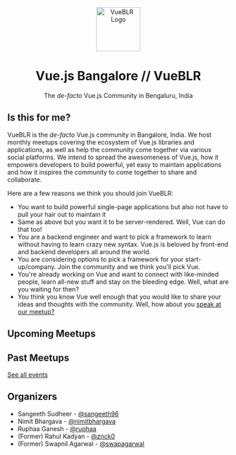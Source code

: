 <div style="text-align: center">
  <img
    srcset="/logo-150x150.png,
            /logo-300x300.png 1.5x"
    src="/logo-300x300.png"
    width="100"
    height="100"
    alt="VueBLR Logo" />
  <h1>Vue.js Bangalore // VueBLR</h1>
  <p>The <em>de-facto</em> Vue.js Community in Bengaluru, India</p>
</div>

<DiscordBanner />

## Is this for me?

VueBLR is the *de-facto* Vue.js community in Bangalore, India. We host monthly meetups covering the ecosystem of Vue.js libraries and applications, as well as help the community come together via various social platforms. We intend to spread the awesomeness of Vue.js, how it empowers developers to build powerful, yet easy to maintain applications and how it inspires the community to come together to share and collaborate.

Here are a few reasons we think you should join VueBLR:

- You want to build powerful single-page applications but also not have to pull your hair out to maintain it
- Same as above but you want it to be server-rendered. Well, Vue can do that too!
- You are a backend engineer and want to pick a framework to learn without having to learn crazy new syntax. Vue.js is beloved by front-end and backend developers all around the world.
- You are considering options to pick a framework for your start-up/company. Join the community and we think you'll pick Vue.
- You're already working on Vue and want to connect with like-minded people, learn all-new stuff and stay on the bleeding edge. Well, what are you waiting for then?
- You think you know Vue well enough that you would like to share your ideas and thoughts with the community. Well, how about you [speak at our meetup?](https://bit.ly/vueblrcfp)

## Upcoming Meetups

<UpcomingEvents />

## Past Meetups

<PastEvents :limit="5" />

[See all events](/events)

## Organizers

- Sangeeth Sudheer - [@sangeeth96](https://github.com/sangeeth96)
- Nimit Bhargava - [@nimitbhargava](https://github.com/nimitbhargava)
- Ruphaa Ganesh - [@ruphaa](https://github.com/ruphaa)
- (Former) Rahul Kadyan - [@znck0](https://github.com/znck)
- (Former) Swapnil Agarwal - [@swapagarwal](https://github.com/swapagarwal)
